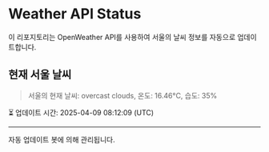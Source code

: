 
# Weather API Status

이 리포지토리는 OpenWeather API를 사용하여 서울의 날씨 정보를 자동으로 업데이트합니다.

## 현재 서울 날씨
> 서울의 현재 날씨: overcast clouds, 온도: 16.46°C, 습도: 35%

⏳ 업데이트 시간: 2025-04-09 08:12:09 (UTC)

---
자동 업데이트 봇에 의해 관리됩니다.
